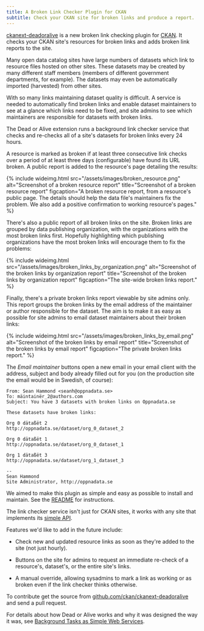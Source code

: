 ```yaml
---
title: A Broken Link Checker Plugin for CKAN
subtitle: Check your CKAN site for broken links and produce a report.
---
```


[ckanext-deadoralive](https://github.com/ckan/ckanext-deadoralive) is a new
broken link checking plugin for [CKAN](http://ckan.org/). It checks your CKAN
site's resources for broken links and adds broken link reports to the site.

Many open data catalog sites have large numbers of datasets which link to
resource files hosted on other sites. These datasets may be created by many
different staff members (members of different government departments, for
example).  The datasets may even be automatically imported (harvested) from
other sites.

With so many links maintaining dataset quality is difficult.
A service is needed to automatically find broken links and enable dataset
maintainers to see at a glance which links need to be fixed, and site admins to
see which maintainers are responsible for datasets with broken links.

The Dead or Alive extension runs a background link checker service that checks
and re-checks all of a site's datasets for broken links every 24 hours.

A resource is marked as broken if at least three consecutive link checks over a
period of at least three days (configurable) have found its URL broken.
A public report is added to the resource's page detailing the results:

{% include wideimg.html src="/assets/images/broken_resource.png" alt="Screenshot of a broken resource report" title="Screenshot of a broken resource report" figcaption="A broken resource report, from a resource's public page. The details should help the data file's maintainers fix the problem. We also add a positive confirmation to working resource's pages." %}

There's also a public report of all broken links on the site. Broken links are
grouped by data publishing organization, with the organizations with the most
broken links first. Hopefully highlighting which publishing organizations have
the most broken links will encourage them to fix the problems:

{% include wideimg.html src="/assets/images/broken_links_by_organization.png" alt="Screenshot of the broken links by organization report" title="Screenshot of the broken links by organization report" figcaption="The site-wide broken links report." %}

Finally, there's a private broken links report viewable by site admins only.
This report groups the broken links by the email address of the maintainer or
author responsible for the dataset. The aim is to make it as easy as possible
for site admins to email dataset maintainers about their broken links:

{% include wideimg.html src="/assets/images/broken_links_by_email.png" alt="Screenshot of the broken links by email report" title="Screenshot of the broken links by email report" figcaption="The private broken links report." %}

The _Email maintainer_ buttons open a new email in your email client with the
address, subject and body already filled out for you (on the production site
the email would be in Swedish, of course):

    From: Sean Hammond <seanh@oppnadata.se>
    To: mäintainër_2@authors.com
    Subject: You have 3 datasets with broken links on Oppnadata.se

    These datasets have broken links:

    Org 0 dätaßët 2
    http://oppnadata.se/dataset/org_0_dataset_2

    Org 0 dätaßët 1
    http://oppnadata.se/dataset/org_0_dataset_1

    Org 1 dätaßët 3
    http://oppnadata.se/dataset/org_1_dataset_3

    -- 
    Sean Hammond
    Site Administrator, http://oppnadata.se

We aimed to make this plugin as simple and easy as possible to install and
maintain. See the [README](https://github.com/ckan/ckanext-deadoralive)
for instructions.

The link checker service isn't just for CKAN sites, it works with any site that
implements its [simple API](https://github.com/ckan/deadoralive#api).

Features we'd like to add in the future include:

* Check new and updated resource links as soon as they're added to the site
  (not just hourly).

* Buttons on the site for admins to request an immediate re-check of a
  resource's, dataset's, or the entire site's links.

* A manual override, allowing sysadmins to mark a link as working or as broken
  even if the link checker thinks otherwise.

To contribute get the source from [github.com/ckan/ckanext-deadoralive](https://github.com/ckan/ckanext-deadoralive)
and send a pull request.

For details about how Dead or Alive works and why it was designed the way it
was, see [Background Tasks as Simple Web Services](/posts/background-tasks-as-simple-web-services).
